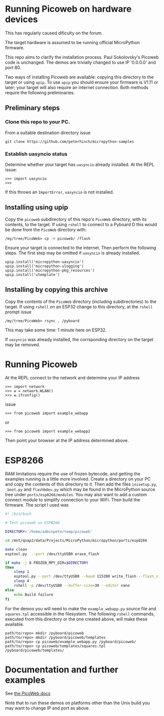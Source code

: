 # Running Picoweb on hardware devices

This has regularly caused dificulty on the forum.

The target hardware is assumed to be running official MicroPython firmware.

This repo aims to clarify the installation process. Paul Sokolovsky's Picoweb
code is unchanged. The demos are trivially changed to use IP '0.0.0.0' and port
80.

Two ways of installing Picoweb are available: copying this directory to the
target or using `upip`. To use `upip` you should ensure your firmware is V1.11
or later; your target will also require an internet connection. Both methods
require the following preliminaries.

## Preliminary steps

### Clone this repo to your PC.

From a suitable destination directory issue
```
git clone https://github.com/peterhinch/micropython-samples
```

### Establish uasyncio status

Determine whether your target has `uasyncio` already installed. At the REPL
issue:
```
>>> import uasyncio
>>>
```
If this throws an `ImportError`, `uasyncio` is not installed.

## Installing using upip

Copy the `picoweb` subdirectory of this repo's `PicoWeb` directory, with its
contents, to the target. If using `rshell` to connect to a Pyboard D this would
be done from the `PicoWeb` directory with:
```
/my/tree/PicoWeb> cp -r picoweb/ /flash
```

Ensure your target is connected to the internet. Then perform the following
steps. The first step may be omitted if `uasyncio` is already installed.
```
upip.install('micropython-uasyncio')
upip.install('micropython-ulogging')
upip.install('micropython-pkg_resources')
upip.install('utemplate')
```

## Installing by copying this archive

Copy the contents of the `PicoWeb` directory (including subdirectories) to the
target. If using `rshell` on an ESP32 change to this directory, at the `rshell`
prompt issue
```
/my/tree/PicoWeb> rsync . /pyboard
```
This may take some time: 1 minute here on ESP32.

If `uasyncio` was already installed, the corrsponding directory on the target
may be removed.

# Running Picoweb

At the REPL connect to the network and determine your IP address
```
>>> import network
>>> w = network.WLAN()
>>> w.ifconfig()
```

issue
```
>>> from picoweb import example_webapp
```

or
```
>>> from picoweb import example_webapp2
```

Then point your browser at the IP address determined above.

# ESP8266

RAM limitations require the use of frozen bytecode, and getting the examples
running is a little more involved. Create a directory on your PC and copy the
contents of this directory to it. Then add the files `inisetup.py`, `_boot.py`
and `flashbdev.py` which may be found in the MicroPython source tree under
`ports/esp8266/modules`. You may also want to add a custom connect module to
simplify connection to your WiFi. Then build the firmware. The script I used
was
```bash
#! /bin/bash

# Test picoweb on ESP8266

DIRECTORY='/home/adminpete/temp/picoweb'

cd /mnt/qnap2/data/Projects/MicroPython/micropython/ports/esp8266

make clean
esptool.py  --port /dev/ttyUSB0 erase_flash

if make -j 8 FROZEN_MPY_DIR=$DIRECTORY
then
    sleep 1
    esptool.py --port /dev/ttyUSB0 --baud 115200 write_flash --flash_size=detect -fm dio 0 build/firmware-combined.bin
    sleep 4
    rshell -p /dev/ttyUSB0 --buffer-size=30 --editor nano
else
    echo Build failure
fi
```
For the demos you will need to make the `example_webapp.py` source file and
`squares.tpl` accessible in the filesystem. The following `rshell` commands,
executed from this directory or the one created above, will make these
available.
```
path/to/repo> mkdir /pyboard/picoweb
path/to/repo> mkdir /pyboard/picoweb/templates
path/to/repo> cp picoweb/example_webapp.py /pyboard/picoweb/
path/to/repo> cp picoweb/templates/squares.tpl /pyboard/picoweb/templates/
```


# Documentation and further examples

See [the PicoWeb docs](https://github.com/pfalcon/picoweb)

Note that to run these demos on platforms other than the Unix build you may
want to change IP and port as above.
